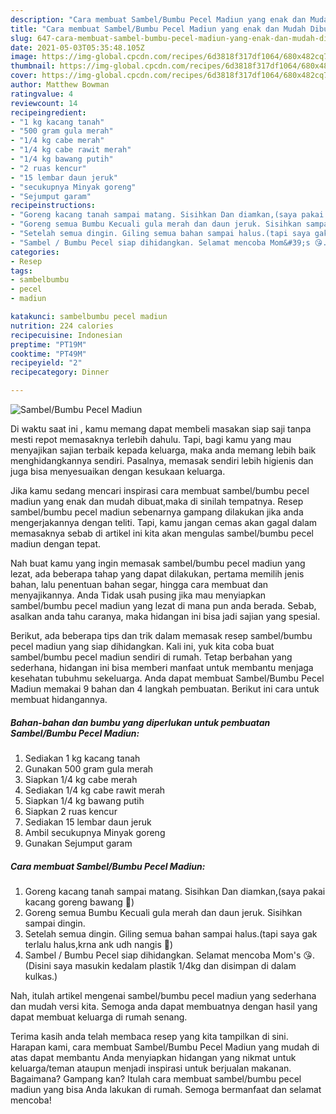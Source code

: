 ```yaml
---
description: "Cara membuat Sambel/Bumbu Pecel Madiun yang enak dan Mudah Dibuat"
title: "Cara membuat Sambel/Bumbu Pecel Madiun yang enak dan Mudah Dibuat"
slug: 647-cara-membuat-sambel-bumbu-pecel-madiun-yang-enak-dan-mudah-dibuat
date: 2021-05-03T05:35:48.105Z
image: https://img-global.cpcdn.com/recipes/6d3818f317df1064/680x482cq70/sambelbumbu-pecel-madiun-foto-resep-utama.jpg
thumbnail: https://img-global.cpcdn.com/recipes/6d3818f317df1064/680x482cq70/sambelbumbu-pecel-madiun-foto-resep-utama.jpg
cover: https://img-global.cpcdn.com/recipes/6d3818f317df1064/680x482cq70/sambelbumbu-pecel-madiun-foto-resep-utama.jpg
author: Matthew Bowman
ratingvalue: 4
reviewcount: 14
recipeingredient:
- "1 kg kacang tanah"
- "500 gram gula merah"
- "1/4 kg cabe merah"
- "1/4 kg cabe rawit merah"
- "1/4 kg bawang putih"
- "2 ruas kencur"
- "15 lembar daun jeruk"
- "secukupnya Minyak goreng"
- "Sejumput garam"
recipeinstructions:
- "Goreng kacang tanah sampai matang. Sisihkan Dan diamkan,(saya pakai kacang goreng bawang 🤭)"
- "Goreng semua Bumbu Kecuali gula merah dan daun jeruk. Sisihkan sampai dingin."
- "Setelah semua dingin. Giling semua bahan sampai halus.(tapi saya gak terlalu halus,krna ank udh nangis 🤪)"
- "Sambel / Bumbu Pecel siap dihidangkan. Selamat mencoba Mom&#39;s 😘.(Disini saya masukin kedalam plastik 1/4kg dan disimpan di dalam kulkas.)"
categories:
- Resep
tags:
- sambelbumbu
- pecel
- madiun

katakunci: sambelbumbu pecel madiun 
nutrition: 224 calories
recipecuisine: Indonesian
preptime: "PT19M"
cooktime: "PT49M"
recipeyield: "2"
recipecategory: Dinner

---
```



![Sambel/Bumbu Pecel Madiun](https://img-global.cpcdn.com/recipes/6d3818f317df1064/680x482cq70/sambelbumbu-pecel-madiun-foto-resep-utama.jpg)

Di waktu  saat ini , kamu memang dapat membeli masakan siap saji tanpa mesti repot memasaknya terlebih dahulu. Tapi, bagi kamu yang mau menyajikan sajian terbaik kepada keluarga, maka anda memang lebih baik menghidangkannya sendiri. Pasalnya, memasak sendiri lebih higienis dan juga bisa menyesuaikan dengan kesukaan keluarga.

Jika kamu sedang mencari inspirasi cara membuat sambel/bumbu pecel madiun yang enak dan mudah dibuat,maka di sinilah tempatnya. Resep sambel/bumbu pecel madiun  sebenarnya gampang dilakukan jika anda mengerjakannya dengan teliti. Tapi, kamu jangan cemas akan gagal dalam memasaknya 
sebab di artikel ini kita akan mengulas sambel/bumbu pecel madiun dengan tepat.  



Nah buat kamu yang ingin memasak sambel/bumbu pecel madiun yang lezat, ada beberapa tahap yang dapat dilakukan, pertama memilih jenis bahan, lalu penentuan bahan segar, hingga cara membuat dan menyajikannya. Anda Tidak usah pusing jika mau menyiapkan sambel/bumbu pecel madiun yang lezat di mana pun anda berada. Sebab, asalkan anda  tahu caranya, maka hidangan ini bisa jadi sajian yang spesial.

Berikut, ada beberapa tips dan trik dalam memasak resep sambel/bumbu pecel madiun yang siap dihidangkan. Kali ini, yuk kita coba buat sambel/bumbu pecel madiun sendiri di rumah. Tetap berbahan yang sederhana, hidangan ini bisa memberi manfaat untuk membantu menjaga kesehatan tubuhmu sekeluarga. Anda dapat membuat Sambel/Bumbu Pecel Madiun memakai 9 bahan dan 4 langkah pembuatan. Berikut ini cara untuk membuat hidangannya.

<!--inarticleads1-->

##### Bahan-bahan dan bumbu yang diperlukan untuk pembuatan Sambel/Bumbu Pecel Madiun:

1. Sediakan 1 kg kacang tanah
1. Gunakan 500 gram gula merah
1. Siapkan 1/4 kg cabe merah
1. Sediakan 1/4 kg cabe rawit merah
1. Siapkan 1/4 kg bawang putih
1. Siapkan 2 ruas kencur
1. Sediakan 15 lembar daun jeruk
1. Ambil secukupnya Minyak goreng
1. Gunakan Sejumput garam




<!--inarticleads2-->

##### Cara membuat Sambel/Bumbu Pecel Madiun:

1. Goreng kacang tanah sampai matang. Sisihkan Dan diamkan,(saya pakai kacang goreng bawang 🤭)
1. Goreng semua Bumbu Kecuali gula merah dan daun jeruk. Sisihkan sampai dingin.
1. Setelah semua dingin. Giling semua bahan sampai halus.(tapi saya gak terlalu halus,krna ank udh nangis 🤪)
1. Sambel / Bumbu Pecel siap dihidangkan. Selamat mencoba Mom&#39;s 😘.(Disini saya masukin kedalam plastik 1/4kg dan disimpan di dalam kulkas.)




Nah, itulah artikel mengenai  sambel/bumbu pecel madiun  yang sederhana dan mudah versi kita. Semoga anda dapat membuatnya dengan hasil yang dapat membuat keluarga di rumah senang. 

Terima kasih anda telah membaca resep yang kita tampilkan di sini. Harapan kami, cara membuat  Sambel/Bumbu Pecel Madiun yang mudah di atas dapat membantu Anda menyiapkan hidangan yang nikmat untuk keluarga/teman ataupun menjadi inspirasi untuk berjualan makanan. Bagaimana? Gampang kan? Itulah cara membuat sambel/bumbu pecel madiun yang bisa Anda lakukan di rumah. Semoga bermanfaat dan selamat mencoba!

